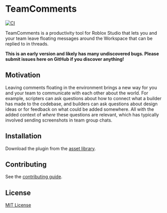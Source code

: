# TeamComments

[![CI](https://github.com/vocksel/team-comments/actions/workflows/ci.yml/badge.svg)](https://github.com/vocksel/team-comments/actions/workflows/ci.yml)

TeamComments is a productivity tool for Roblox Studio that lets you and your team leave floating messages around the Workspace that can be replied to in threads.

**This is an early version and likely has many undiscovered bugs. Please submit issues here on GitHub if you discover anything!**

## Motivation

Leaving comments floating in the environment brings a new way for you and your team to communicate with each other about the world. For example, scripters can ask questions about how to connect what a builder has made to the codebase, and builders can ask questions about design ideas or for feedback on what could be added somewhere. All with the added context of _where_ these questions are relevant, which has typically involved sending screenshots in team group chats.

## Installation

Download the plugin from the [asset library](https://www.roblox.com/library/7194354353/TeamComments).

## Contributing

See the [contributing guide](https://vocksel.github.io/team-comments/docs/contributing).

## License

[MIT License](LICENSE)
